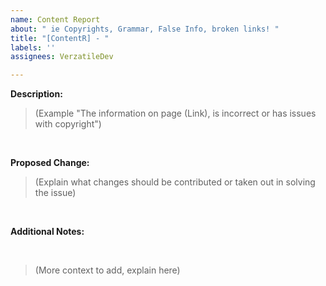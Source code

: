 ```yaml
---
name: Content Report
about: " ie Copyrights, Grammar, False Info, broken links! "
title: "[ContentR] - "
labels: ''
assignees: VerzatileDev

---
```


**Description:**

<blockquote>(Example "The information on page (Link), is incorrect or has issues with copyright")</blockquote>

<br>

**Proposed Change:**

<blockquote>(Explain what changes should be contributed or taken out in solving the issue)</blockquote>

<br>

**Additional Notes:**

<br>

<blockquote>(More context to add, explain here)</blockquote>

<br>
